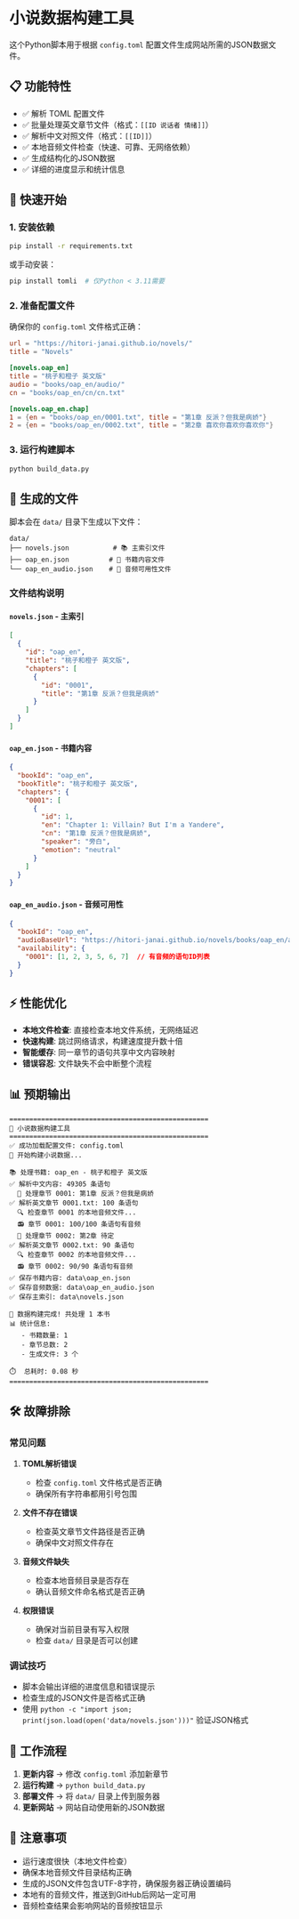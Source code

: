 # 小说数据构建工具

这个Python脚本用于根据 `config.toml` 配置文件生成网站所需的JSON数据文件。

## 📋 功能特性

- ✅ 解析 TOML 配置文件
- ✅ 批量处理英文章节文件（格式：`[[ID 说话者 情绪]]`）
- ✅ 解析中文对照文件（格式：`[[ID]]`）
- ✅ 本地音频文件检查（快速、可靠、无网络依赖）
- ✅ 生成结构化的JSON数据
- ✅ 详细的进度显示和统计信息

## 🚀 快速开始

### 1. 安装依赖

```bash
pip install -r requirements.txt
```

或手动安装：
```bash
pip install tomli  # 仅Python < 3.11需要
```

### 2. 准备配置文件

确保你的 `config.toml` 文件格式正确：

```toml
url = "https://hitori-janai.github.io/novels/"
title = "Novels"

[novels.oap_en]
title = "桃子和橙子 英文版"
audio = "books/oap_en/audio/"
cn = "books/oap_en/cn/cn.txt"

[novels.oap_en.chap]
1 = {en = "books/oap_en/0001.txt", title = "第1章 反派？但我是病娇"}
2 = {en = "books/oap_en/0002.txt", title = "第2章 喜欢你喜欢你喜欢你"}
```

### 3. 运行构建脚本

```bash
python build_data.py
```

## 📁 生成的文件

脚本会在 `data/` 目录下生成以下文件：

```
data/
├── novels.json           # 📚 主索引文件
├── oap_en.json          # 📖 书籍内容文件
└── oap_en_audio.json    # 🎵 音频可用性文件
```

### 文件结构说明

#### `novels.json` - 主索引
```json
[
  {
    "id": "oap_en",
    "title": "桃子和橙子 英文版",
    "chapters": [
      {
        "id": "0001",
        "title": "第1章 反派？但我是病娇"
      }
    ]
  }
]
```

#### `oap_en.json` - 书籍内容
```json
{
  "bookId": "oap_en",
  "bookTitle": "桃子和橙子 英文版",
  "chapters": {
    "0001": [
      {
        "id": 1,
        "en": "Chapter 1: Villain? But I'm a Yandere",
        "cn": "第1章 反派？但我是病娇",
        "speaker": "旁白",
        "emotion": "neutral"
      }
    ]
  }
}
```

#### `oap_en_audio.json` - 音频可用性
```json
{
  "bookId": "oap_en",
  "audioBaseUrl": "https://hitori-janai.github.io/novels/books/oap_en/audio/",
  "availability": {
    "0001": [1, 2, 3, 5, 6, 7]  // 有音频的语句ID列表
  }
}
```

## ⚡ 性能优化

- **本地文件检查**: 直接检查本地文件系统，无网络延迟
- **快速构建**: 跳过网络请求，构建速度提升数十倍
- **智能缓存**: 同一章节的语句共享中文内容映射
- **错误容忍**: 文件缺失不会中断整个流程

## 📊 预期输出

```
==================================================
📖 小说数据构建工具
==================================================
✅ 成功加载配置文件: config.toml
🚀 开始构建小说数据...

📚 处理书籍: oap_en - 桃子和橙子 英文版
✅ 解析中文内容: 49305 条语句
  📖 处理章节 0001: 第1章 反派？但我是病娇
✅ 解析英文章节 0001.txt: 100 条语句
  🔍 检查章节 0001 的本地音频文件...
  📻 章节 0001: 100/100 条语句有音频
  📖 处理章节 0002: 第2章 待定
✅ 解析英文章节 0002.txt: 90 条语句
  🔍 检查章节 0002 的本地音频文件...
  📻 章节 0002: 90/90 条语句有音频
✅ 保存书籍内容: data\oap_en.json
✅ 保存音频数据: data\oap_en_audio.json
✅ 保存主索引: data\novels.json

🎉 数据构建完成! 共处理 1 本书
📊 统计信息:
   - 书籍数量: 1
   - 章节总数: 2
   - 生成文件: 3 个

⏱️  总耗时: 0.08 秒
==================================================
```

## 🛠️ 故障排除

### 常见问题

1. **TOML解析错误**
   - 检查 `config.toml` 文件格式是否正确
   - 确保所有字符串都用引号包围

2. **文件不存在错误**
   - 检查英文章节文件路径是否正确
   - 确保中文对照文件存在

3. **音频文件缺失**
   - 检查本地音频目录是否存在
   - 确认音频文件命名格式是否正确

4. **权限错误**
   - 确保对当前目录有写入权限
   - 检查 `data/` 目录是否可以创建

### 调试技巧

- 脚本会输出详细的进度信息和错误提示
- 检查生成的JSON文件是否格式正确
- 使用 `python -c "import json; print(json.load(open('data/novels.json')))"` 验证JSON格式

## 🔄 工作流程

1. **更新内容** → 修改 `config.toml` 添加新章节
2. **运行构建** → `python build_data.py`
3. **部署文件** → 将 `data/` 目录上传到服务器
4. **更新网站** → 网站自动使用新的JSON数据

## 📝 注意事项

- 运行速度很快（本地文件检查）
- 确保本地音频文件目录结构正确
- 生成的JSON文件包含UTF-8字符，确保服务器正确设置编码
- 本地有的音频文件，推送到GitHub后网站一定可用
- 音频检查结果会影响网站的音频按钮显示 